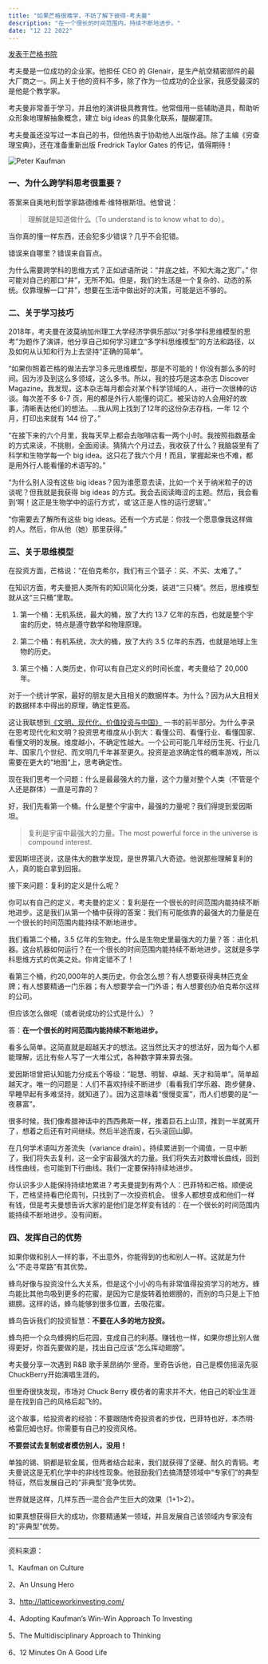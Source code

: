 ```yaml
---
title: "如果芒格很难学，不妨了解下彼得·考夫曼"
description: "在一个很长的时间范围内，持续不断地进步。"
date: "12 22 2022"
---
```


[发表于芒格书院](https://mp.weixin.qq.com/s?__biz=Mzg4Mzc2MDA0Nw==&mid=2247489386&idx=1&sn=4a87f17a532589884df62a8b2e2b1c2b&chksm=cf43d9aaf83450bcee6bf9277ab653024e9a3affeca8c182f41d79de16aeba9d79a0e24f80dc&scene=21#wechat_redirect)

考夫曼是一位成功的企业家。他担任 CEO 的 Glenair，是生产航空精密部件的最大厂商之一。网上关于他的资料不多，除了作为一位成功的企业家，我感受最深的是他是个教学家。

考夫曼非常善于学习，并且他的演讲极具教育性。他常借用一些辅助道具，帮助听众形象地理解抽象概念，建立 big ideas 的具象化联系，醍醐灌顶。

考夫曼虽还没写过一本自己的书，但他热衷于协助他人出版作品。除了主编《穷查理宝典》，还在准备重新出版 Fredrick Taylor Gates 的传记，值得期待！

![Peter Kaufman](/blogimages/peterKaufman.webp)

### 一、为什么跨学科思考很重要？

答案来自奥地利哲学家路德维希·维特根斯坦。他曾说：

> 理解就是知道做什么（To understand is to know what to do）。

当你真的懂一样东西，还会犯多少错误？几乎不会犯错。

错误来自哪里？错误来自盲点。

为什么需要跨学科的思维方式？正如谚语所说：“井底之蛙，不知大海之宽广。” 你可能对自己的那口“井”，无所不知。但是，我们的生活是一个复杂的、动态的系统。仅靠理解一口“井”，想要在生活中做出好的决策，可能是远不够的。


### 二、关于学习技巧

2018年，考夫曼在波莫纳加州理工大学经济学俱乐部以“对多学科思维模型的思考”为题作了演讲，他分享自己如何学习建立“多学科思维模型”的方法和路径，以及如何从认知和行为上去坚持“正确的简单”。

“如果你照着芒格的做法去学习多元思维模型，那是不可能的！你没有那么多的时间。因为涉及到这么多领域，这么多书。所以，我的技巧是这本杂志 Discover Magazine。我发现，这本杂志每月都会对某个科学领域的人，进行一次很棒的访谈。每次差不多 6-7 页，用的都是外行人能懂的词汇。被采访的人会用好的故事，清晰表达他们的想法。…我从网上找到了12年的这份杂志存档，一年 12 个月，打印出来就有 144 份了。”

“在接下来的六个月里，我每天早上都会去咖啡店看一两个小时。我按照指数基金的方式来读，不挑剔，全面阅读。猜猜六个月过去，我收获了什么？我脑袋里有了科学和生物学每一个 big idea。这只花了我六个月！而且，掌握起来也不难，都是用外行人能看懂的术语写的。”

“为什么别人没有这些 big ideas？因为谁愿意去读，比如一个关于纳米粒子的访谈呢？但我就是我获得 big ideas 的方式。我会去阅读晦涩的主题。然后，我会看到‘啊！这正是生物学中的运行方式’，或‘这正是人性的运行逻辑’。”

“你需要去了解所有这些 big ideas。还有一个方式是：你找一个愿意像我这样做的人。然后，你从他（她）那里获得。”

### 三、关于思维模型

在投资方面，芒格说：“在伯克希尔，我们有三个篮子：买、不买、太难了。”

在知识方面，考夫曼把人类所有的知识简化分类，装进“三只桶”。然后，思维模型就从这“三只桶”里取。

1. 第一个桶：无机系统，最大的桶，放了大约 13.7 亿年的东西，也就是整个宇宙的历史，特点是遵守数学和物理原理。

2. 第二个桶：有机系统，次大的桶，放了大约 3.5 亿年的东西，也就是地球上生物的历史。

3. 第三个桶：人类历史，你可以有自己定义的时间长度，考夫曼给了 20,000 年。
   

对于一个统计学家，最好的朋友是大且相关的数据样本。为什么？因为从大且相关的数据样本中得出的原理，确定性更高。

这让我联想到[《文明、现代化、价值投资与中国》](/blog/02-li-lu-value-investing-china) 一书的前半部分。为什么李录在思考现代化和文明？投资思考维度从小到大：看懂公司、看懂行业、看懂国家、看懂文明的发展。维度越小，不确定性越大。一个公司可能几年经历生死、行业几年、国家几个世纪、而文明几千年甚至更久。投资是追求确定性的概率游戏，所以需要在更大的“地图“上，思考确定性。

现在我们思考一个问题：什么是最最强大的力量，这个力量对整个人类（不管是个人还是群体）一直是可靠的？

好，我们先看第一个桶。什么是整个宇宙中，最强的力量呢？我们得提到爱因斯坦。

> 复利是宇宙中最强大的力量。The most powerful force in the universe is compound interest.

爱因斯坦还说，这是伟大的数学发现，是世界第八大奇迹。他说那些理解复利的人，真的能白拿到回报。

接下来问题：复利的定义是什么呢？

你可以有自己的定义，考夫曼的定义：复利是在一个很长的时间范围内能持续不断地进步。这是我们从第一个桶中获得的答案：我们有可能依靠的最强大的力量是在一个很长的时间范围内能持续不断地进步。

我们看第二个桶，3.5 亿年的生物史。什么是生物史里最强大的力量？答：进化机器。这台机器如何运行？在一个很长的时间范围内能持续不断地进步。这就是多学科思维方式的优美之处。你肯定错不了！

看第三个桶，约20,000年的人类历史。你会怎么想？有人想要获得奥林匹克金牌；有人想要精通一门乐器；有人想要学会一门外语；有人想要创办伯克希尔这样的公司。

但应该怎么做呢（或者说成功的公式是什么）？

答：**在一个很长的时间范围内能持续不断地进步。**

看多么简单。这简直就是超越天才的想法。这当然比天才的想法好，因为每个人都能理解，远比有些人写了一大堆公式，各种数字算来算去强。

爱因斯坦曾把认知能力分成五个等级：“聪慧、明智、卓越、天才和简单”。简单超越天才。唯一的问题是：人们不喜欢持续不断进步（看看我们学乐器、跑步健身、早睡早起有多难坚持，就知道了）。因为这意味着“慢慢变富”，而人们想要的是“一夜暴富”。

很多时候，我们像希腊神话中的西西弗斯一样，推着巨石上山顶，推到一半就离开了，想着之后还有时间继续。然后半途而废，石头滚回山脚。

在几何学术语叫方差流失（variance drain）。持续累进到一个阈值，一旦中断了，我们将失去复利，这一全宇宙最强大的力量。我们将失去对数增长曲线，回到线性曲线，也可能到下行曲线。我们一定要保持持续地进步。

你认识多少人能保持持续地累进？考夫曼提到有两个人：巴菲特和芒格。顺便说下，芒格坚持看巴伦周刊，只找到了一次投资机会。
很多人都想变成和他们一样有钱，但是考夫曼想告诉大家的是他们是怎样变有钱的：在一个很长的时间范围内能持续不断地进步。没有间断。

### 四、发挥自己的优势

如果你做和别人一样的事，不出意外，你能得到的也和别人一样。这就是为什么“不走寻常路”有其优势。

蜂鸟好像与投资没什么大关系，但是这个小小的鸟有非常值得投资学习的地方。蜂鸟能比其他鸟吸到更多的花蜜，是因为它是旋转着拍翅膀的，而别的鸟只是上下拍翅膀。这样的话，蜂鸟能够到很多位置，去吸花蜜。

蜂鸟告诉我们的投资智慧：**不要在人多的地方投资。**

蜂鸟把一个众鸟蜂拥的后花园，变成自己的利基。赚钱也一样，如果你想比别人做得更好，你首先要做的是，找出自己应该“怎么挥动翅膀”。

考夫曼分享一次遇到 R&B 歌手莱昂纳尔·里奇。里奇告诉他，自己是模仿摇滚先驱ChuckBerry开始演唱生涯的。

但里奇很快发现，市场对 Chuck Berry 模仿者的需求并不大，他自己的职业生涯是在找到自己的风格后起飞的。

这个故事，给投资者的经验：不要跟随传奇投资者的步伐，巴菲特也好，本杰明·格雷厄姆也好。你需要有自己的投资风格。

**不要尝试去复制或者模仿别人，没用！**

单独的锡、铜都是软金属，但两者结合起来，我们就获得了坚硬、耐久的青铜。考夫曼说这是无机化学中的非线性现象。他鼓励我们去搞清楚领域中“专家们”的典型特征，然后发展自己的“非典型”竞争优势。

世界就是这样，几样东西一混合会产生巨大的效果（1+1>2）。

如果真想获得巨大的成功，你要精通某一领域，并且发展自己该领域内专家没有的“非典型”优势。

---

资料来源：  

1、Kaufman on Culture

2、An Unsung Hero

3、http://latticeworkinvesting.com/

4、Adopting Kaufman’s Win-Win Approach To Investing

5、The Multidisciplinary Approach to Thinking

6、12 Minutes On A Good Life